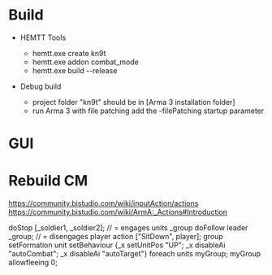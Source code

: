 
# Build

*   HEMTT Tools
    *   hemtt.exe create kn9t
    *   hemtt.exe addon combat_mode
    *   hemtt.exe build --release
    
*   Debug build
    *   project folder "kn9t" should be in [Arma 3 installation folder]
    *   run Arma 3 with file patching add the -filePatching startup parameter


# GUI

# Rebuild CM

https://community.bistudio.com/wiki/inputAction/actions
https://community.bistudio.com/wiki/ArmA:_Actions#Introduction

doStop [_soldier1, _soldier2]; // = engages 
units _group doFollow leader _group; // = disengages
player action ["SitDown", player];
group setFormation
unit setBehaviour
{_x setUnitPos "UP"; _x disableAi "autoCombat";  _x disableAi "autoTarget"} foreach units myGroup;
myGroup allowfleeing 0;
